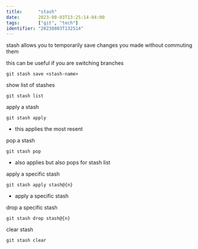 ```yaml
---
title:      "stash"
date:       2023-08-03T13:25:14-04:00
tags:       ["git", "tech"]
identifier: "20230803T132514"
---
```


stash allows you to temporarily save changes you made without commuting them

this can be useful if you are switching branches

`git stash save <stash-name>`

show list of stashes

`git stash list`

apply a stash

`git stash apply`
- this applies the most resent

pop a stash

`git stash pop`
- also applies but also pops for stash list

apply a specific stash

`git stash apply stash@{n}`
- apply a specific stash

drop a specific stash

`git stash drop stash@{n}`

clear stash

`git stash clear`
